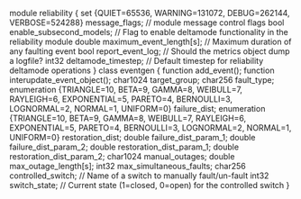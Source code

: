 module reliability {
	set {QUIET=65536, WARNING=131072, DEBUG=262144, VERBOSE=524288} message_flags; // module message control flags
	bool enable_subsecond_models; // Flag to enable deltamode functionality in the reliability module
	double maximum_event_length[s]; // Maximum duration of any faulting event
	bool report_event_log; // Should the metrics object dump a logfile?
	int32 deltamode_timestep; // Default timestep for reliability deltamode operations
}
class eventgen {
	function add_event();
	function interupdate_event_object();
	char1024 target_group;
	char256 fault_type;
	enumeration {TRIANGLE=10, BETA=9, GAMMA=8, WEIBULL=7, RAYLEIGH=6, EXPONENTIAL=5, PARETO=4, BERNOULLI=3, LOGNORMAL=2, NORMAL=1, UNIFORM=0} failure_dist;
	enumeration {TRIANGLE=10, BETA=9, GAMMA=8, WEIBULL=7, RAYLEIGH=6, EXPONENTIAL=5, PARETO=4, BERNOULLI=3, LOGNORMAL=2, NORMAL=1, UNIFORM=0} restoration_dist;
	double failure_dist_param_1;
	double failure_dist_param_2;
	double restoration_dist_param_1;
	double restoration_dist_param_2;
	char1024 manual_outages;
	double max_outage_length[s];
	int32 max_simultaneous_faults;
	char256 controlled_switch; // Name of a switch to manually fault/un-fault
	int32 switch_state; // Current state (1=closed, 0=open) for the controlled switch
}

